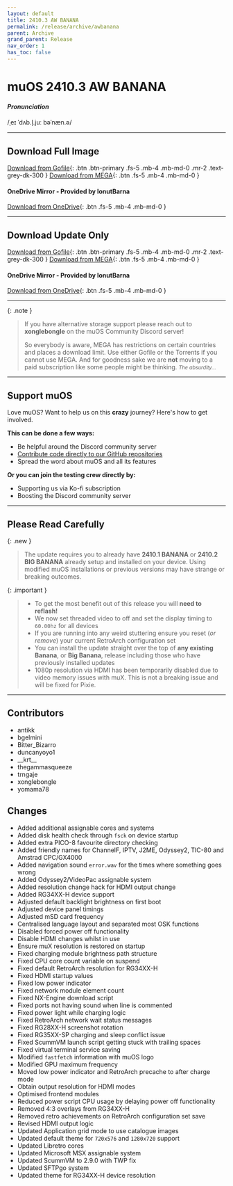```yaml
---
layout: default
title: 2410.3 AW BANANA
permalink: /release/archive/awbanana
parent: Archive
grand_parent: Release
nav_order: 1
has_toc: false
---
```


# muOS 2410.3 AW BANANA

#### _Pronunciation_
/ˌeɪ ˈdʌb.l̩.juː bəˈnæn.ə/

<hr>

## Download **Full Image**

[Download from Gofile](https://gofile.io/d/BwXOqY){: .btn .btn-primary .fs-5 .mb-4 .mb-md-0 .mr-2 .text-grey-dk-300 }
[Download from MEGA](https://mega.nz/folder/4iJyFQTR#FUEPC-zID0WzGukTsHHLDg){: .btn .fs-5 .mb-4 .mb-md-0 }

#### OneDrive Mirror - Provided by IonutBarna
[Download from OneDrive](https://1drv.ms/f/c/4b74904a7f19bbfb/Esab5mtJ_aROug_SagXr7EUB7VgBVZFrT-6pbOTgzBD1Iw?e=HH6ql0){: .btn .fs-5 .mb-4 .mb-md-0 }

<hr>

## Download **Update Only**

[Download from Gofile](https://gofile.io/d/kTJWRA){: .btn .btn-primary .fs-5 .mb-4 .mb-md-0 .mr-2 .text-grey-dk-300 }
[Download from MEGA](https://mega.nz/folder/53pxgIbB#ZoEPgwNofI82JB2zxDSswQ){: .btn .fs-5 .mb-4 .mb-md-0 }

#### OneDrive Mirror - Provided by IonutBarna
[Download from OneDrive](https://1drv.ms/f/c/4b74904a7f19bbfb/EuCAD6zGLOtPvzNb7oM8E6ABKH9Saw7pYwnaSfIEDp47Fg?e=l3bOCZ){: .btn .fs-5 .mb-4 .mb-md-0 }

<hr>

{: .note }
> If you have alternative storage support please reach out to **xonglebongle** on the muOS Community Discord server!
>
> So everybody is aware, MEGA has restrictions on certain countries and places a download limit. Use either Gofile or
> the Torrents if you cannot use MEGA. And for goodness sake we are **not** moving to a paid subscription like some
> people might be thinking.  <small>_The absurdity..._</small>

<hr>

## Support muOS

Love muOS? Want to help us on this **crazy** journey? Here's how to get involved.

**This can be done a few ways:**

* Be helpful around the Discord community server
* [Contribute code directly to our GitHub repositories](https://github.com/MustardOS)
* Spread the word about muOS and all its features

**Or you can join the testing crew directly by:**

* Supporting us via Ko-fi subscription
* Boosting the Discord community server

<hr>

## Please Read Carefully

{: .new }
> The update requires you to already have **2410.1 BANANA** or **2410.2 BIG BANANA** already setup and installed
> on your device. Using modified muOS installations or previous versions may have strange or breaking outcomes.

{: .important }
> * To get the most benefit out of this release you will **need to reflash!**
> * We now set threaded video to off and set the display timing to `60.00hz` for all devices
> * If you are running into any weird stuttering ensure you reset (_or remove_) your current RetroArch configuration set
> * You can install the update straight over the top of **any existing Banana**, or **Big Banana**, release including
    those who have previously installed updates
> * 1080p resolution via HDMI has been temporarily disabled due to video memory issues with muX. This is not a breaking
    issue and will be fixed for Pixie.

<hr>

## Contributors

* antikk
* bgelmini
* Bitter_Bizarro
* duncanyoyo1
* \_\_krt\_\_
* thegammasqueeze
* trngaje
* xonglebongle
* yomama78

## Changes

* Added additional assignable cores and systems
* Added disk health check through `fsck` on device startup
* Added extra PICO-8 favourite directory checking
* Added friendly names for ChannelF, IPTV, J2ME, Odyssey2, TIC-80 and Amstrad CPC/GX4000
* Added navigation sound `error.wav` for the times where something goes wrong
* Added Odyssey2/VideoPac assignable system
* Added resolution change hack for HDMI output change
* Added RG34XX-H device support
* Adjusted default backlight brightness on first boot
* Adjusted device panel timings
* Adjusted mSD card frequency
* Centralised language layout and separated most OSK functions
* Disabled forced power off functionality
* Disable HDMI changes whilst in use
* Ensure muX resolution is restored on startup
* Fixed charging module brightness path structure
* Fixed CPU core count variable on suspend
* Fixed default RetroArch resolution for RG34XX-H
* Fixed HDMI startup values
* Fixed low power indicator
* Fixed network module element count
* Fixed NX-Engine download script
* Fixed ports not having sound when line is commented
* Fixed power light while charging logic
* Fixed RetroArch network wait status messages
* Fixed RG28XX-H screenshot rotation
* Fixed RG35XX-SP charging and sleep conflict issue
* Fixed ScummVM launch script getting stuck with trailing spaces
* Fixed virtual terminal service saving
* Modified `fastfetch` information with muOS logo
* Modified GPU maximum frequency
* Moved low power indicator and RetroArch precache to after charge mode
* Obtain output resolution for HDMI modes
* Optimised frontend modules
* Reduced power script CPU usage by delaying power off functionality
* Removed 4:3 overlays from RG34XX-H
* Removed retro achievements on RetroArch configuration set save
* Revised HDMI output logic
* Updated Application grid mode to use catalogue images
* Updated default theme for `720x576` and `1280x720` support
* Updated Libretro cores
* Updated Microsoft MSX assignable system
* Updated ScummVM to 2.9.0 with TWP fix
* Updated SFTPgo system
* Updated theme for RG34XX-H device resolution
